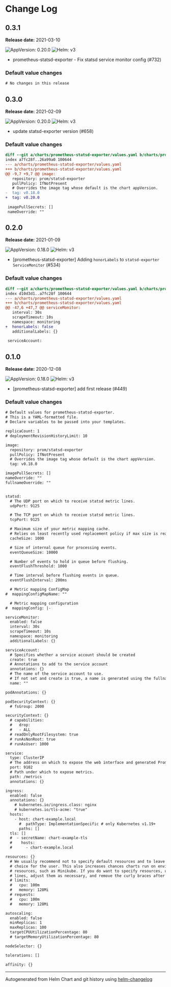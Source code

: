 # Change Log

## 0.3.1 

**Release date:** 2021-03-10

![AppVersion: 0.20.0](https://img.shields.io/static/v1?label=AppVersion&message=0.20.0&color=success&logo=)
![Helm: v3](https://img.shields.io/static/v1?label=Helm&message=v3&color=informational&logo=helm)


* prometheus-statsd-exporter - Fix statsd service monitor config (#732) 

### Default value changes

```diff
# No changes in this release
```

## 0.3.0 

**Release date:** 2021-02-09

![AppVersion: 0.20.0](https://img.shields.io/static/v1?label=AppVersion&message=0.20.0&color=success&logo=)
![Helm: v3](https://img.shields.io/static/v1?label=Helm&message=v3&color=informational&logo=helm)


* update statsd-exporter version (#658) 

### Default value changes

```diff
diff --git a/charts/prometheus-statsd-exporter/values.yaml b/charts/prometheus-statsd-exporter/values.yaml
index a7fc28f..26a99a0 100644
--- a/charts/prometheus-statsd-exporter/values.yaml
+++ b/charts/prometheus-statsd-exporter/values.yaml
@@ -9,7 +9,7 @@ image:
   repository: prom/statsd-exporter
   pullPolicy: IfNotPresent
   # Overrides the image tag whose default is the chart appVersion.
-  tag: v0.18.0
+  tag: v0.20.0
 
 imagePullSecrets: []
 nameOverride: ""
```

## 0.2.0 

**Release date:** 2021-01-09

![AppVersion: 0.18.0](https://img.shields.io/static/v1?label=AppVersion&message=0.18.0&color=success&logo=)
![Helm: v3](https://img.shields.io/static/v1?label=Helm&message=v3&color=informational&logo=helm)


* [prometheus-statsd-exporter] Adding `honorLabels` to `statsd-exporter` `ServiceMonitor` (#534) 

### Default value changes

```diff
diff --git a/charts/prometheus-statsd-exporter/values.yaml b/charts/prometheus-statsd-exporter/values.yaml
index d10d3d1..a7fc28f 100644
--- a/charts/prometheus-statsd-exporter/values.yaml
+++ b/charts/prometheus-statsd-exporter/values.yaml
@@ -47,6 +47,7 @@ serviceMonitor:
   interval: 30s
   scrapeTimeout: 10s
   namespace: monitoring
+  honorLabels: false
   additionalLabels: {}
 
 serviceAccount:
```

## 0.1.0 

**Release date:** 2020-12-08

![AppVersion: 0.18.0](https://img.shields.io/static/v1?label=AppVersion&message=0.18.0&color=success&logo=)
![Helm: v3](https://img.shields.io/static/v1?label=Helm&message=v3&color=informational&logo=helm)


* [prometheus-statsd-exporter] add first release (#449) 

### Default value changes

```diff
# Default values for prometheus-statsd-exporter.
# This is a YAML-formatted file.
# Declare variables to be passed into your templates.

replicaCount: 1
# deploymentRevisionHistoryLimit: 10

image:
  repository: prom/statsd-exporter
  pullPolicy: IfNotPresent
  # Overrides the image tag whose default is the chart appVersion.
  tag: v0.18.0

imagePullSecrets: []
nameOverride: ""
fullnameOverride: ""


statsd:
  # The UDP port on which to receive statsd metric lines.
  udpPort: 9125

  # The TCP port on which to receive statsd metric lines.
  tcpPort: 9125

  # Maximum size of your metric mapping cache.
  # Relies on least recently used replacement policy if max size is reached.
  cacheSize: 1000

  # Size of internal queue for processing events.
  eventQueueSize: 10000

  # Number of events to hold in queue before flushing.
  eventFlushThreshold: 1000

  # Time interval before flushing events in queue.
  eventFlushInterval: 200ms

  # Metric mapping ConfigMap
#  mappingConfigMapName: ""

  # Metric mapping configuration
#  mappingConfig: |-

serviceMonitor:
  enabled: false
  interval: 30s
  scrapeTimeout: 10s
  namespace: monitoring
  additionalLabels: {}

serviceAccount:
  # Specifies whether a service account should be created
  create: true
  # Annotations to add to the service account
  annotations: {}
  # The name of the service account to use.
  # If not set and create is true, a name is generated using the fullname template
  name: ""

podAnnotations: {}

podSecurityContext: {}
  # fsGroup: 2000

securityContext: {}
  # capabilities:
  #   drop:
  #   - ALL
  # readOnlyRootFilesystem: true
  # runAsNonRoot: true
  # runAsUser: 1000

service:
  type: ClusterIP
  # The address on which to expose the web interface and generated Prometheus metrics.
  port: 9102
  # Path under which to expose metrics.
  path: /metrics
  annotations: {}

ingress:
  enabled: false
  annotations: {}
    # kubernetes.io/ingress.class: nginx
    # kubernetes.io/tls-acme: "true"
  hosts:
    - host: chart-example.local
      #  pathType: ImplementationSpecific # only Kubernetes v1.19+
      paths: []
  tls: []
  #  - secretName: chart-example-tls
  #    hosts:
  #      - chart-example.local

resources: {}
  # We usually recommend not to specify default resources and to leave this as a conscious
  # choice for the user. This also increases chances charts run on environments with little
  # resources, such as Minikube. If you do want to specify resources, uncomment the following
  # lines, adjust them as necessary, and remove the curly braces after 'resources:'.
  # limits:
  #   cpu: 100m
  #   memory: 128Mi
  # requests:
  #   cpu: 100m
  #   memory: 128Mi

autoscaling:
  enabled: false
  minReplicas: 1
  maxReplicas: 100
  targetCPUUtilizationPercentage: 80
  # targetMemoryUtilizationPercentage: 80

nodeSelector: {}

tolerations: []

affinity: {}
```

---
Autogenerated from Helm Chart and git history using [helm-changelog](https://github.com/mogensen/helm-changelog)

